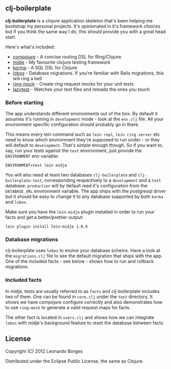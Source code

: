 ## clj-boilerplate

**clj-boilerplate** is a clojure application skeleton that's been helping me bootstrap my personal projects. It's opinionated in it's framework choices but if you think the same way I do, this should provide you with a great head start.

Here's what's included:

* [compojure](https://github.com/weavejester/compojure/) - A concise routing DSL for Ring/Clojure
* [midje](https://github.com/marick/Midje/) - My favourite clojure testing framework
* [korma](http://sqlkorma.com/) - A SQL DSL for Clojure
* [lobos](http://budu.github.com/lobos/) - Database migrations. If you're familiar with Rails migrations, this will ring a bell
* [ring-mock](https://github.com/weavejester/ring-mock) - Create ring request mocks for your unit tests
* [lazytest](https://github.com/stuartsierra/lazytest) - Watches your test files and reloads the ones you touch


### Before starting

The app understands different environments out of the box. By default it assumes it's running in `development` mode - look at the `env.clj` file. All your environment specific configuration should probably go in there.


This means every lein command such as `lein repl`, `lein ring server` etc need to know which environment they're supposed to run under - or they will default to `development`. That's simple enough though. So if you want to, say, run your tests against the `test` environment, just provide the `ENVIRONMENT` env variable:


`ENVIRONMENT=test lein midje`


You will also need at least two databases `clj-boilerplate` and `clj-boilerplate-test`, corresponding respectively to a `development` and a `test` database. `production` will by default read it's configuration from the `DATABASE_URL` environment variable. The app ships with the postgresql driver but it should be easy to change it to any database supported by both `korma` and `lobos`.


Make sure you have the `lein-midje` plugin installed in order to run your facts and get a better/prettier output:


`lein plugin install lein-midje 1.0.9`

### Database migrations

clj-boilerplate uses `lobos` to evolve your database schems. Have a look at the `migrations.clj` file to see the default migration that ships with the app. One of the included facts - see below - shows how to run and rollback migrations.


### Included facts

In midje, tests are usually referred to as `facts` and clj-boilerplate includes two of them. One can be found in `core.clj` under the `test` directory. It shows we have compojure configure correctly and also demonstrates how to use `ring-mock` to generate a valid request maps for facts.

The other fact is located in `users.clj` and shows how we can integrate `lobos` with midje's background feature to reset the database between facts.

## License

Copyright (C) 2012 Leonardo Borges

Distributed under the Eclipse Public License, the same as Clojure.
